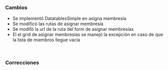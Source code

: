 <h3>Cambios</h3>
<ul>
    <li>Se implementó DatatablesSimple en asigna membresía</li>
    <li>Se modificó las rutas de asignar membresía</li>
    <li>Se modifó la url de la ruta del form de asignar membresías</li>
    <li>El el grid de asignar membresías se manejó la excepción en caso de que la lista de miembros llegue vacía</li>
</ul>
</br>
<h3>Correcciones</h3>
<ul>
</ul>